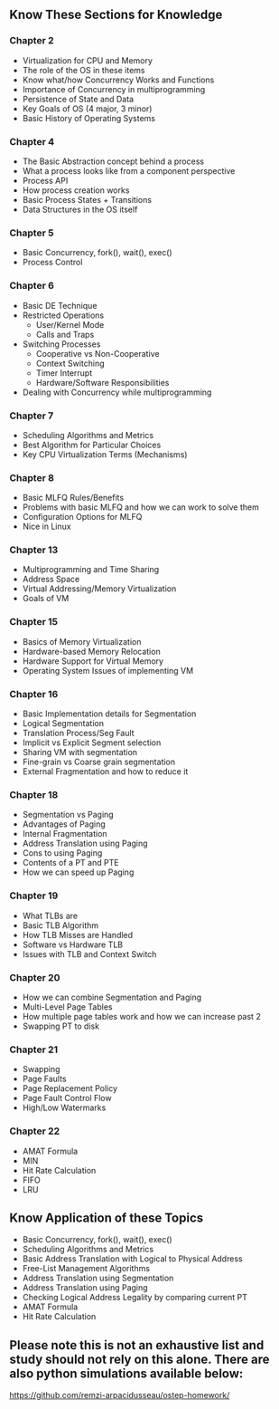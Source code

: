 ## Know These Sections for Knowledge
### Chapter 2
- Virtualization for CPU and Memory
- The role of the OS in these items
- Know what/how Concurrency Works and Functions
- Importance of Concurrency in multiprogramming
- Persistence of State and Data
- Key Goals of OS (4 major, 3 minor)
- Basic History of Operating Systems
### Chapter 4
- The Basic Abstraction concept behind a process
- What a process looks like from a component perspective
- Process API
- How process creation works
- Basic Process States + Transitions 
- Data Structures in the OS itself
### Chapter 5
- Basic Concurrency, fork(), wait(), exec()
- Process Control
### Chapter 6
- Basic DE Technique
- Restricted Operations
	- User/Kernel Mode
	- Calls and Traps
- Switching Processes
	- Cooperative vs Non-Cooperative
	- Context Switching
	- Timer Interrupt
	- Hardware/Software Responsibilities
- Dealing with Concurrency while multiprogramming
### Chapter 7
- Scheduling Algorithms and Metrics
- Best Algorithm for Particular Choices
- Key CPU Virtualization Terms (Mechanisms)
### Chapter 8
- Basic MLFQ Rules/Benefits
- Problems with basic MLFQ and how we can work to solve them
- Configuration Options for MLFQ
- Nice in Linux
### Chapter 13
- Multiprogramming and Time Sharing
- Address Space
- Virtual Addressing/Memory Virtualization
- Goals of VM
### Chapter 15
- Basics of Memory Virtualization
- Hardware-based Memory Relocation
- Hardware Support for Virtual Memory
- Operating System Issues of implementing VM
### Chapter 16
- Basic Implementation details for Segmentation
- Logical Segmentation
- Translation Process/Seg Fault
- Implicit vs Explicit Segment selection
- Sharing VM with segmentation
- Fine-grain vs Coarse grain segmentation
- External Fragmentation and how to reduce it
### Chapter 18
- Segmentation vs Paging
- Advantages of Paging
- Internal Fragmentation
- Address Translation using Paging
- Cons to using Paging
- Contents of a PT and PTE
- How we can speed up Paging
### Chapter 19
- What TLBs are
- Basic TLB Algorithm
- How TLB Misses are Handled
- Software vs Hardware TLB
- Issues with TLB and Context Switch
### Chapter 20
- How we can combine Segmentation and Paging
- Multi-Level Page Tables
- How multiple page tables work and how we can increase past 2
- Swapping PT to disk
### Chapter 21
- Swapping 
- Page Faults
- Page Replacement Policy
- Page Fault Control Flow
- High/Low Watermarks
### Chapter 22
- AMAT Formula
- MIN
- Hit Rate Calculation
- FIFO
- LRU
## Know Application of these Topics
- Basic Concurrency, fork(), wait(), exec()
- Scheduling Algorithms and Metrics
- Basic Address Translation with Logical to Physical Address 
- Free-List Management Algorithms
- Address Translation using Segmentation
- Address Translation using Paging
- Checking Logical Address Legality by comparing current PT
- AMAT Formula
- Hit Rate Calculation

## Please note this is not an exhaustive list and study should not rely on this alone. There are also python simulations available below:
https://github.com/remzi-arpacidusseau/ostep-homework/
